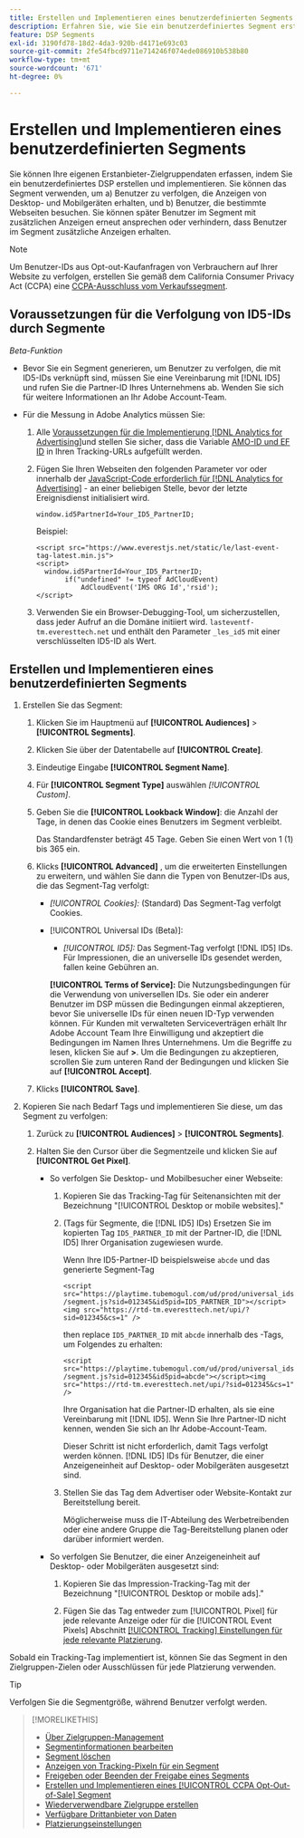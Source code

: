 ```yaml
---
title: Erstellen und Implementieren eines benutzerdefinierten Segments
description: Erfahren Sie, wie Sie ein benutzerdefiniertes Segment erstellen und implementieren, um Benutzer zu verfolgen, die Anzeigen oder Benutzern ausgesetzt sind, die Ihre Webseiten besuchen.
feature: DSP Segments
exl-id: 3190fd78-18d2-4da3-920b-d4171e693c03
source-git-commit: 2fe54fbcd9711e714246f074ede086910b538b80
workflow-type: tm+mt
source-wordcount: '671'
ht-degree: 0%

---
```


# Erstellen und Implementieren eines benutzerdefinierten Segments

Sie können Ihre eigenen Erstanbieter-Zielgruppendaten erfassen, indem Sie ein benutzerdefiniertes DSP erstellen und implementieren. Sie können das Segment verwenden, um a) Benutzer zu verfolgen, die Anzeigen von Desktop- und Mobilgeräten erhalten, und b) Benutzer, die bestimmte Webseiten besuchen. Sie können später Benutzer im Segment mit zusätzlichen Anzeigen erneut ansprechen oder verhindern, dass Benutzer im Segment zusätzliche Anzeigen erhalten.

>[!NOTE]
>
>Um Benutzer-IDs aus Opt-out-Kaufanfragen von Verbrauchern auf Ihrer Website zu verfolgen, erstellen Sie gemäß dem California Consumer Privacy Act (CCPA) eine [CCPA-Ausschluss vom Verkaufssegment](ccpa-opt-out-segment-create.md).

## Voraussetzungen für die Verfolgung von ID5-IDs durch Segmente

*Beta-Funktion*

* Bevor Sie ein Segment generieren, um Benutzer zu verfolgen, die mit ID5-IDs verknüpft sind, müssen Sie eine Vereinbarung mit [!DNL ID5] und rufen Sie die Partner-ID Ihres Unternehmens ab. Wenden Sie sich für weitere Informationen an Ihr Adobe Account-Team.

* Für die Messung in Adobe Analytics müssen Sie:

   1. Alle [Voraussetzungen für die Implementierung [!DNL Analytics for Advertising]](/help/integrations/analytics/prerequisites.md)und stellen Sie sicher, dass die Variable [AMO-ID und EF ID](/help/integrations/analytics/ids.md) in Ihren Tracking-URLs aufgefüllt werden.

   1. Fügen Sie Ihren Webseiten den folgenden Parameter vor oder innerhalb der [JavaScript-Code erforderlich für [!DNL Analytics for Advertising]](/help/integrations/analytics/javascript.md) - an einer beliebigen Stelle, bevor der letzte Ereignisdienst initialisiert wird.

      ```window.id5PartnerId=Your_ID5_PartnerID;```

      Beispiel:

      ```
      <script src="https://www.everestjs.net/static/le/last-event-tag-latest.min.js">
      <script>
        window.id5PartnerId=Your_ID5_PartnerID;
             if("undefined" != typeof AdCloudEvent)
                 AdCloudEvent('IMS ORG Id','rsid');
      </script>
      ```

   1. Verwenden Sie ein Browser-Debugging-Tool, um sicherzustellen, dass jeder Aufruf an die Domäne initiiert wird. `lasteventf-tm.everesttech.net` und enthält den Parameter `_les_id5` mit einer verschlüsselten ID5-ID als Wert.

## Erstellen und Implementieren eines benutzerdefinierten Segments

1. Erstellen Sie das Segment:

   1. Klicken Sie im Hauptmenü auf **[!UICONTROL Audiences]** > **[!UICONTROL Segments]**.

   1. Klicken Sie über der Datentabelle auf **[!UICONTROL Create]**.

   1. Eindeutige Eingabe **[!UICONTROL Segment Name]**.

   1. Für **[!UICONTROL Segment Type]** auswählen *[!UICONTROL Custom]*.

   1. Geben Sie die **[!UICONTROL Lookback Window]**: die Anzahl der Tage, in denen das Cookie eines Benutzers im Segment verbleibt.

      Das Standardfenster beträgt 45 Tage. Geben Sie einen Wert von 1 (1) bis 365 ein.

   1. Klicks **[!UICONTROL Advanced]** , um die erweiterten Einstellungen zu erweitern, und wählen Sie dann die Typen von Benutzer-IDs aus, die das Segment-Tag verfolgt:

      * *[!UICONTROL Cookies]:* (Standard) Das Segment-Tag verfolgt Cookies.

      * [!UICONTROL Universal IDs (Beta)]:

         * *[!UICONTROL ID5]:* Das Segment-Tag verfolgt [!DNL ID5] IDs. Für Impressionen, die an universelle IDs gesendet werden, fallen keine Gebühren an.

        **[!UICONTROL Terms of Service]:** Die Nutzungsbedingungen für die Verwendung von universellen IDs. Sie oder ein anderer Benutzer im DSP müssen die Bedingungen einmal akzeptieren, bevor Sie universelle IDs für einen neuen ID-Typ verwenden können. Für Kunden mit verwalteten Serviceverträgen erhält Ihr Adobe Account Team Ihre Einwilligung und akzeptiert die Bedingungen im Namen Ihres Unternehmens. Um die Begriffe zu lesen, klicken Sie auf **>**. Um die Bedingungen zu akzeptieren, scrollen Sie zum unteren Rand der Bedingungen und klicken Sie auf **[!UICONTROL Accept]**.

   1. Klicks **[!UICONTROL Save]**.

1. Kopieren Sie nach Bedarf Tags und implementieren Sie diese, um das Segment zu verfolgen:

   1. Zurück zu **[!UICONTROL Audiences]** > **[!UICONTROL Segments]**.

   1. Halten Sie den Cursor über die Segmentzeile und klicken Sie auf **[!UICONTROL Get Pixel]**.

      * So verfolgen Sie Desktop- und Mobilbesucher einer Webseite:

         1. Kopieren Sie das Tracking-Tag für Seitenansichten mit der Bezeichnung &quot;[!UICONTROL Desktop or mobile websites].&quot;

         1. (Tags für Segmente, die [!DNL ID5] IDs) Ersetzen Sie im kopierten Tag `ID5_PARTNER_ID` mit der Partner-ID, die [!DNL ID5] Ihrer Organisation zugewiesen wurde.

            Wenn Ihre ID5-Partner-ID beispielsweise `abcde` und das generierte Segment-Tag

            ```<script src="https://playtime.tubemogul.com/ud/prod/universal_ids/segment.js?sid=012345&id5pid=ID5_PARTNER_ID"></script><img src="https://rtd-tm.everesttech.net/upi/?sid=012345&cs=1" />```

            then replace `ID5_PARTNER_ID` mit `abcde` innerhalb des -Tags, um Folgendes zu erhalten:

            ```<script src="https://playtime.tubemogul.com/ud/prod/universal_ids/segment.js?sid=012345&id5pid=abcde"></script><img src="https://rtd-tm.everesttech.net/upi/?sid=012345&cs=1" />```

            Ihre Organisation hat die Partner-ID erhalten, als sie eine Vereinbarung mit [!DNL ID5]. Wenn Sie Ihre Partner-ID nicht kennen, wenden Sie sich an Ihr Adobe-Account-Team.

            Dieser Schritt ist nicht erforderlich, damit Tags verfolgt werden können. [!DNL ID5] IDs für Benutzer, die einer Anzeigeneinheit auf Desktop- oder Mobilgeräten ausgesetzt sind.

         1. Stellen Sie das Tag dem Advertiser oder Website-Kontakt zur Bereitstellung bereit.

            Möglicherweise muss die IT-Abteilung des Werbetreibenden oder eine andere Gruppe die Tag-Bereitstellung planen oder darüber informiert werden.

      * So verfolgen Sie Benutzer, die einer Anzeigeneinheit auf Desktop- oder Mobilgeräten ausgesetzt sind:

         1. Kopieren Sie das Impression-Tracking-Tag mit der Bezeichnung &quot;[!UICONTROL Desktop or mobile ads].&quot;

         1. Fügen Sie das Tag entweder zum [!UICONTROL Pixel] für jede relevante Anzeige oder für die [!UICONTROL Event Pixels] Abschnitt [[!UICONTROL Tracking] Einstellungen für jede relevante Platzierung](/help/dsp/campaign-management/placements/placement-settings.md#placement-tracking).

Sobald ein Tracking-Tag implementiert ist, können Sie das Segment in den Zielgruppen-Zielen oder Ausschlüssen für jede Platzierung verwenden.

>[!TIP]
>
>Verfolgen Sie die Segmentgröße, während Benutzer verfolgt werden.

>[!MORELIKETHIS]
>
>* [Über Zielgruppen-Management](audience-about.md)
>* [Segmentinformationen bearbeiten](segment-edit.md)
>* [Segment löschen](segment-delete.md)
>* [Anzeigen von Tracking-Pixeln für ein Segment](segment-view-pixels.md)
>* [Freigeben oder Beenden der Freigabe eines Segments](segment-share.md)
>* [Erstellen und Implementieren eines [!UICONTROL CCPA Opt-Out-of-Sale] Segment](ccpa-opt-out-segment-create.md)
>* [Wiederverwendbare Zielgruppe erstellen](reusable-audience-create.md)
>* [Verfügbare Drittanbieter von Daten](third-party-data-providers.md)
>* [Platzierungseinstellungen](/help/dsp/campaign-management/placements/placement-settings.md)
